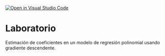 [![Open in Visual Studio Code](https://classroom.github.com/assets/open-in-vscode-c66648af7eb3fe8bc4f294546bfd86ef473780cde1dea487d3c4ff354943c9ae.svg)](https://classroom.github.com/online_ide?assignment_repo_id=7971268&assignment_repo_type=AssignmentRepo)
# Laboratorio

Estimación de coeficientes en un modelo de regresión polinomial usando gradiente descendente.
